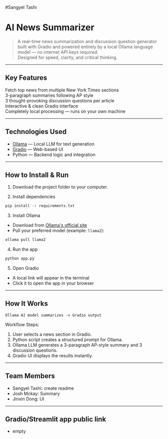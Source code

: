#Sangyel Tashi

# AI News Summarizer

> A real-time news summarization and discussion question generator built with Gradio and powered entirely by a local Ollama language model — no internet API keys required.  
> Designed for speed, clarity, and critical thinking.

---

## Key Features
Fetch top news from multiple New York Times sections  
3-paragraph summaries following AP style  
3 thought-provoking discussion questions per article  
Interactive & clean Gradio interface  
Completely local processing — runs on your own machine  

---

## Technologies Used
-  [Ollama](https://ollama.com/) — Local LLM for text generation  
-  [Gradio](https://www.gradio.app/) — Web-based UI  
-  Python — Backend logic and integration  

---

## How to Install & Run

1. Download the project folder to your computer.  

2. Install dependencies 
```bash
pip install -r requirements.txt
```
3. Install Ollama
- Download from [Ollama's official site](https://ollama.com/download)  
- Pull your preferred model (example: `llama2`):
```bash
ollama pull llama2
```
4. Run the app
```bash
python app.py
```

5. Open Gradio
- A local link will appear in the terminal  
- Click it to open the app in your browser  

---

## How It Works

```plaintext
Ollama AI model summarizes -> Gradio output
```

Workflow Steps:  
1. User selects a news section in Gradio.  
2. Python script creates a structured prompt for Ollama.  
3. Ollama LLM generates a 3-paragraph AP-style summary and 3 discussion questions.  
4. Gradio UI displays the results instantly.  

---

## Team Members
- Sangyel Tashi: create readme
- Josh Mckay: Summary
- Jinxin Dong: UI

---

## Gradio/Streamlit app public link
- empty
